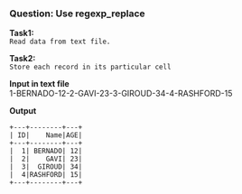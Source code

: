 ### Question: Use regexp_replace 
**Task1:**  
`Read data from text file.`  

**Task2:**  
`Store each record in its particular cell`

**Input in text file**  
1-BERNADO-12-2-GAVI-23-3-GIROUD-34-4-RASHFORD-15

**Output**
```
+---+--------+---+
| ID|    Name|AGE|
+---+--------+---+
|  1| BERNADO| 12|
|  2|    GAVI| 23|
|  3|  GIROUD| 34|
|  4|RASHFORD| 15|
+---+--------+---+
```
